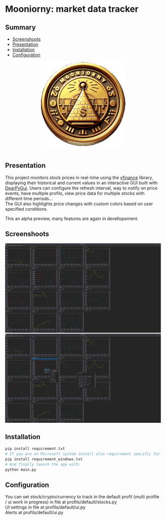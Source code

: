 # Mooniorny: market data tracker

## Summary

- [Screenshoots](#screenshoots)
- [Presentation](#presentation)
- [Installation](#installation)
- [Configuration](#configuration)


<div align="center"><img src="https://github.com/lp177/mooniorny/blob/master/mooniorny.png?raw=true" alt="Logo"></div><br>

## Presentation

This project monitors stock prices in real-time using the [yfinance](https://github.com/ranaroussi/yfinance) library, displaying their historical and current values in an interactive GUI built with [DearPyGui](https://github.com/hoffstadt/DearPyGui).
Users can configure the refresh interval, way to notify on price events, have multiple profils, view price data for multiple stocks with different time periods...  
The GUI also highlights price changes with custom colors based on user specified conditions.

This an alpha preview, many features are again in devellopement.

## Screenshoots

<img src="https://github.com/lp177/mooniorny/blob/master/screenshoots/default_dash.png">  
<img src="https://github.com/lp177/mooniorny/blob/master/screenshoots/settings.png">

## Installation

```bash
pip install requirement.txt
# If you are on Microsoft system install also requirement specific for this OS:
pip install requirement_windows.txt
# And finally launch the app with:
python main.py
```

## Configuration

You can set stock/crypto/currency to track in the default profil (multi profile / ui work in progress) in file at profils/default/stocks.py  
UI settings in file at profils/default/ui.py  
Alerts at profils/default/ui.py